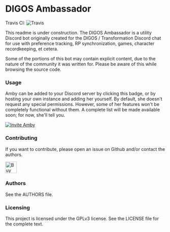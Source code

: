 # DIGOS Ambassador
Travis CI: ![Travis](https://api.travis-ci.org/Nihlus/digos-ambassador.svg?branch=master)

This readme is under construction. The DIGOS Ambassador is a utility Discord bot originally created for the DIGOS / 
Transformation Discord chat for use with preference tracking, RP synchronization, games, character recordkeeping, et cetera.

Some of the portions of this bot may contain explicit content, due to the nature of the community it was written for. Please be aware of this while browsing the source code.

### Usage
Amby can be added to your Discord server by clicking this badge, or by hosting your own instance and adding her 
yourself. By default, she doesn't request any special permissions. However, some of her features won't be completely 
functional without them. A complete list will be made available soon; for now, she'll tell you.

[![Invite Amby](https://img.shields.io/badge/Invite%20Amby-Discord-5C0298.svg)](https://discordapp.com/oauth2/authorize?client_id=375021645074530305&scope=bot)


### Contributing
If you want to contribute, please open an issue on Github and/or contact the authors.

<a href='https://ko-fi.com/H2H176VD' target='_blank'><img height='36' style='border:0px;height:36px;' src='https://az743702.vo.msecnd.net/cdn/kofi2.png?v=0' border='0' alt='Buy Me a Coffee at ko-fi.com' /></a>

### Authors
See the AUTHORS file.

### Licensing
This project is licensed under the GPLv3 license. See the LICENSE file for the complete text.
